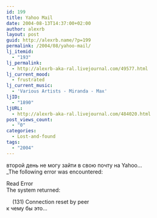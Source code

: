 ```yaml
---
id: 199
title: Yahoo Mail
date: 2004-08-13T14:37:00+02:00
author: alexrb
layout: post
guid: http://alexrb.name/?p=199
permalink: /2004/08/yahoo-mail/
lj_itemid:
  - "193"
lj_permalink:
  - http://alexrb-aka-ral.livejournal.com/49577.html
lj_current_mood:
  - frustrated
lj_current_music:
  - 'Various Artists - Miranda - Max'
ljID:
  - "1890"
ljURL:
  - http://alexrb-aka-ral.livejournal.com/484020.html
post_views_count:
  - "0"
categories:
  - Lost-and-found
tags:
  - "2004"
---
```

второй день не могу зайти в свою почту на Yahoo&#8230;  
_The following error was encountered: </p> 

Read Error  
The system returned: 

&nbsp; &nbsp; (131) Connection reset by peer</i>  
к чему бы это&#8230;